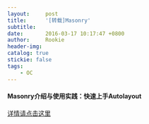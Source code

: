 ```yaml
---
layout:     post
title:      '[转载]Masonry'
subtitle:   
date:       2016-03-17 10:17:47 +0800
author:     Rookie
header-img: 
catalog: true
stickie: false
tags:
    - OC
---
```


#### Masonry介绍与使用实践：快速上手Autolayout

[详情请点击这里](http://www.cocoachina.com/articles/10702)
